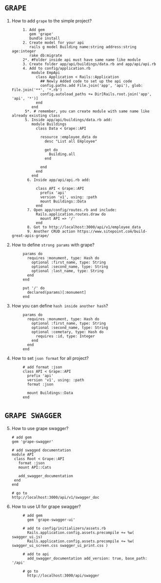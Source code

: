 # `GRAPE`
1. How to add `grape` to the simple project?
      
            1. Add gem 
               gem 'grape'
               bundle install
            2. Create model for your api 
               rails g model Building name:string address:string age:integer
               rake db:migrate
            2*. #Folder inside api must have same name like module
            3. Create folder app/api/buildings/data.rb and app/api/api.rb
            4. Add to config/application.rb
                module EmpApi
                  class Application < Rails::Application
                    ## Newly Added code to set up the api code
                    config.paths.add File.join('app', 'api'), glob: File.join('**', '*.rb')
                    config.autoload_paths += Dir[Rails.root.join('app', 'api', '*')]
                  end
                end
             5*. # remember, you can create module with same name like already existing class
             5. Inside app/api/buildings/data.rb add:
                module Buildings
                  class Data < Grape::API

                    resource :employee_data do
                      desc "List all Employee"

                      get do
                        Building.all
                      end

                    end
                  end
                end
              6. Inside app/api/api.rb add:

                  class API < Grape::API
                    prefix 'api'
                    version 'v1', using: :path
                    mount Buildings::Data
                  end
              7. Open app/config/routes.rb and include:
                  Rails.application.routes.draw do
                    mount API => '/'
                  end
              8. Got to http://localhost:3000/api/v1/employee_data
              9. Another CRUD action https://www.sitepoint.com/build-great-apis-grape/
2. How to define `strong params` with grape?
           
            params do
              requires :monument, type: Hash do
                optional :first_name, type: String
                optional :second_name, type: String
                optional :last_name, type: String
              end
            end
            
            put '/' do
              declared(params)[:monument]
            end
3. How you can define `hash inside another hash`?
            
            params do
              requires :monument, type: Hash do
                optional :first_name, type: String
                optional :second_name, type: String
                optional :cemetary, type: Hash do
                  requires :id, type: Integer
                end
              end
            end

4. How to set `json format` for all project?

            # add format :json
            class API < Grape::API
              prefix 'api'
              version 'v1', using: :path
              format :json

              mount Buildings::Data
            end

# `GRAPE SWAGGER`
5. How to use grape swagger?
      
       # add gem
       gem 'grape-swagger'
       
       # add swagged documentation
       module API
        class Root < Grape::API
          format :json
          mount API::Cats

          add_swagger_documentation
        end
       end
       
       # go to 
       http://localhost:3000/api/v1/swagger_doc
      
6. How to use UI for grape swagger?
            
            # add gem
              gem 'grape-swagger-ui'

            # add to config/initializers/assets.rb
              Rails.application.config.assets.precompile += %w( swagger_ui.js)
              Rails.application.config.assets.precompile += %w( swagger_ui_screen.css swagger_ui_print.css )

            # add to api
              add_swagger_documentation add_version: true, base_path: '/api'

            # go to 
              http://localhost:3000/api/swagger
            

